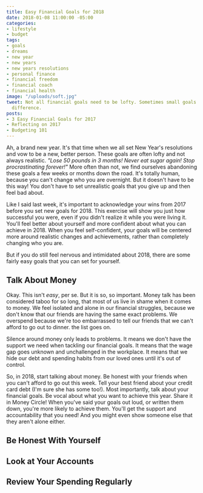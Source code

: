 ```yaml
---
title: Easy Financial Goals for 2018
date: 2018-01-08 11:00:00 -05:00
categories:
- lifestyle
- budget
tags:
- goals
- dreams
- new year
- new years
- new years resolutions
- personal finance
- financial freedom
- financial coach
- financial health
image: "/uploads/soft.jpg"
tweet: Not all financial goals need to be lofty. Sometimes small goals make the biggest
  difference.
posts:
- 3 Easy Financial Goals for 2017
- Reflecting on 2017
- Budgeting 101
---
```


Ah, a brand new year. It's that time when we all set New Year's resolutions and vow to be a new, better person. These goals are often lofty and not always realistic. *"Lose 50 pounds in 3 months! Never eat sugar again! Stop procrastinating forever!"* More often than not, we find ourselves abandoning these goals a few weeks or months down the road. It's totally human, because  you can't change who you are overnight. But it doesn't have to be this way! You don't have to set unrealistic goals that you give up and then feel bad about.

Like I said last week, it's important to acknowledge your wins from 2017 before you set new goals for 2018. This exercise will show you just how successful you were, even if you didn't realize it while you were living it. You'll feel better about yourself and more confident about what you can achieve in 2018. When you feel self-confident, your goals will be centered more around realistic changes and achievements, rather than completely changing who you are. 

But if you do still feel nervous and intimidated about 2018, there are some fairly easy goals that you can set for yourself.

## Talk About Money

Okay. This isn't *easy*, per se. But it is so, so important. Money talk has been considered taboo for so long, that most of us live in shame when it comes to money. We feel isolated and alone in our financial struggles, because we don't know that our friends are having the same exact problems. We overspend because we're too embarrassed to tell our friends that we can't afford to go out to dinner. the list goes on. 

Silence around money only leads to problems. It means we don't have the support we need when tackling our financial goals. It means that the wage gap goes unknown and unchallenged in the workplace. It means that we hide our debt and spending habits from our loved ones until it's out of control. 

So, in 2018, start talking about money. Be honest with your friends when you can't afford to go out this week. Tell your best friend about your credit card debt (I'm sure she has some too!). Most importantly, talk about your financial goals. Be vocal about what you want to achieve this year. Share it in Money Circle! When you've said your goals out loud, or written them down, you're more likely to achieve them. You'll get the support and accountability that you need! And you might even show someone else that they aren't alone either.

## Be Honest With Yourself

## Look at Your Accounts

## Review Your Spending Regularly